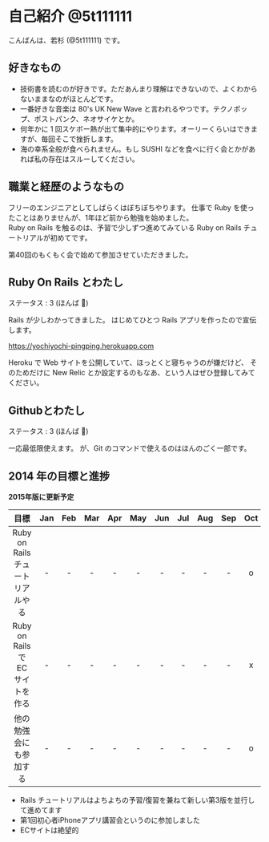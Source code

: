 # 自己紹介 @5t111111

こんばんは、若杉 (@5t111111) です。

## 好きなもの

-   技術書を読むのが好きです。ただあんまり理解はできないので、よくわからないままなのがほとんどです。
-   一番好きな音楽は 80's UK New Wave と言われるやつです。テクノポップ、ポストパンク、ネオサイケとか。
-   何年かに 1 回スケボー熱が出て集中的にやります。オーリーくらいはできますが、毎回そこで挫折します。
-   海の幸系全般が食べられません。もし SUSHI などを食べに行く会とかがあれば私の存在はスルーしてください。

## 職業と経歴のようなもの

フリーのエンジニアとしてしばらくはぼちぼちやります。
仕事で Ruby を使ったことはありませんが、1年ほど前から勉強を始めました。  
Ruby on Rails を触るのは、予習で少しずつ進めてみている Ruby on Rails チュートリアルが初めてです。

第40回のもくもく会で始めて参加させていただきました。

## Ruby On Rails とわたし

ステータス : 3 (ほんば :herb:)

Rails が少しわかってきました。
はじめてひとつ Rails アプリを作ったので宣伝します。

https://yochiyochi-pingping.herokuapp.com

Heroku で Web サイトを公開していて、ほっとくと寝ちゃうのが嫌だけど、
そのためだけに New Relic とか設定するのもなあ、という人はぜひ登録してみてください。

## Githubとわたし

ステータス : 3 (ほんば :herb:)

一応最低限使えます。
が、Git のコマンドで使えるのはほんのごく一部です。

## 2014 年の目標と進捗

**2015年版に更新予定**

|            目標                   | Jan | Feb | Mar | Apr | May | Jun | Jul | Aug | Sep | Oct | Nov | Dec |
|:---------------------------------:|:---:|:---:|:---:|:---:|:---:|:---:|:---:|:---:|:---:|:---:|:---:|:---:|
| Ruby on Rails チュートリアルやる  |  -  |  -  |  -  |  -  |  -  |  -  |  -  |  -  |  -  |  o  |  o  |     |
| Ruby on Rails で EC サイトを作る  |  -  |  -  |  -  |  -  |  -  |  -  |  -  |  -  |  -  |  x  |  x  |     |
| 他の勉強会にも参加する            |  -  |  -  |  -  |  -  |  -  |  -  |  -  |  -  |  -  |  o  |  o  |     |

- Rails チュートリアルはよちよちの予習/復習を兼ねて新しい第3版を並行して進めてます
- 第1回初心者iPhoneアプリ講習会というのに参加しました
- ECサイトは絶望的
